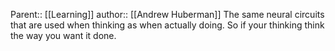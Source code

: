 Parent:: [[Learning]]
author:: [[Andrew Huberman]]
The same neural circuits that are used when thinking as when actually doing. So if your thinking think the way you want it done.

